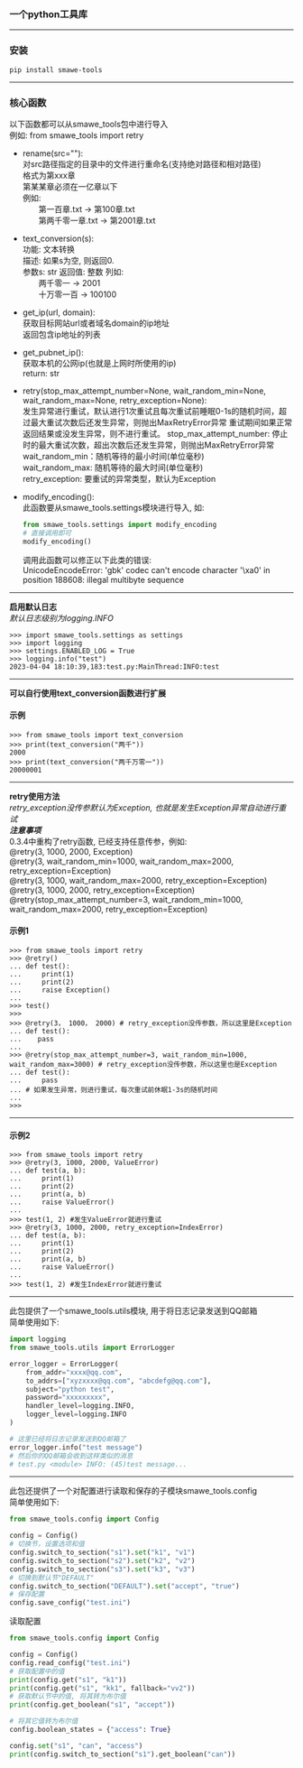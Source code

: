### 一个python工具库

---

### **安装**

```text
pip install smawe-tools
```
---

### **核心函数**
以下函数都可以从smawe_tools包中进行导入  
例如: from smawe_tools import retry  

- rename(src=""):  
    对src路径指定的目录中的文件进行重命名(支持绝对路径和相对路径)  
    格式为第xxx章  
    第某某章必须在一亿章以下  
    例如:  
        &ensp;&ensp;&ensp;&ensp;第一百章.txt -> 第100章.txt   
        &ensp;&ensp;&ensp;&ensp;第两千零一章.txt -> 第2001章.txt  


- text_conversion(s):  
    功能: 文本转换  
    描述: 如果s为空, 则返回0.  
    参数s: str
    返回值: 整数
    列如:  
        &ensp;&ensp;&ensp;&ensp;两千零一 -> 2001  
        &ensp;&ensp;&ensp;&ensp;十万零一百 -> 100100


- get_ip(url, domain):  
    获取目标网站url或者域名domain的ip地址  
    返回包含ip地址的列表


- get_pubnet_ip():  
    获取本机的公网ip(也就是上网时所使用的ip)  
    return: str


- retry(stop_max_attempt_number=None, wait_random_min=None, wait_random_max=None, retry_exception=None):  
    发生异常进行重试，默认进行1次重试且每次重试前睡眠0-1s的随机时间，超过最大重试次数后还发生异常，则抛出MaxRetryError异常 
    重试期间如果正常返回结果或没发生异常，则不进行重试。
    stop_max_attempt_number: 停止时的最大重试次数，超出次数后还发生异常，则抛出MaxRetryError异常  
    wait_random_min：随机等待的最小时间(单位毫秒)  
    wait_random_max: 随机等待的最大时间(单位毫秒)  
    retry_exception: 要重试的异常类型，默认为Exception
  
- modify_encoding():   
    此函数要从smawe_tools.settings模块进行导入, 如: 
    ~~~ python
    from smawe_tools.settings import modify_encoding 
    # 直接调用即可
    modify_encoding()  
    ~~~
    调用此函数可以修正以下此类的错误:  
    UnicodeEncodeError: 'gbk' codec can't encode character '\xa0' in position 188608: illegal multibyte sequence
    
---

**启用默认日志**  
*默认日志级别为logging.INFO*

    >>> import smawe_tools.settings as settings
    >>> import logging
    >>> settings.ENABLED_LOG = True
    >>> logging.info("test")
    2023-04-04 18:10:39,183:test.py:MainThread:INFO:test

---
**可以自行使用text_conversion函数进行扩展**

#### 示例

    >>> from smawe_tools import text_conversion
    >>> print(text_conversion("两千"))
    2000
    >>> print(text_conversion("两千万零一"))
    20000001

---
**retry使用方法**  
*retry_exception没传参默认为Exception, 也就是发生Exception异常自动进行重试*<br>
***注意事项***  
0.3.4中重构了retry函数, 已经支持任意传参，例如:  
@retry(3, 1000, 2000, Exception)   
@retry(3, wait_random_min=1000, wait_random_max=2000, retry_exception=Exception)  
@retry(3, 1000, wait_random_max=2000, retry_exception=Exception)  
@retry(3, 1000, 2000, retry_exception=Exception)  
@retry(stop_max_attempt_number=3, wait_random_min=1000, wait_random_max=2000, retry_exception=Exception)  

#### 示例1

    >>> from smawe_tools import retry
    >>> @retry()
    ... def test():
    ...     print(1)
    ...     print(2)
    ...     raise Exception()
    ...
    >>> test()
    >>>
    >>> @retry(3， 1000， 2000) # retry_exception没传参数，所以这里是Exception
    ... def test():
    ...    pass
    ...
    >>> @retry(stop_max_attempt_number=3, wait_random_min=1000, wait_random_max=3000) # retry_exception没传参数，所以这里也是Exception
    ... def test():
    ...     pass
    ... # 如果发生异常，则进行重试，每次重试前休眠1-3s的随机时间
    ...
    >>>

---
#### 示例2

    >>> from smawe_tools import retry
    >>> @retry(3, 1000, 2000, ValueError)
    ... def test(a, b):
    ...     print(1)
    ...     print(2)
    ...     print(a, b)
    ...     raise ValueError()
    ...
    >>> test(1, 2) #发生ValueError就进行重试
    >>> @retry(3, 1000, 2000, retry_exception=IndexError)
    ... def test(a, b):
    ...     print(1)
    ...     print(2)
    ...     print(a, b)
    ...     raise ValueError()
    ...
    >>> test(1, 2) #发生IndexError就进行重试

---
此包提供了一个smawe_tools.utils模块, 用于将日志记录发送到QQ邮箱  
简单使用如下:  
```python
import logging
from smawe_tools.utils import ErrorLogger

error_logger = ErrorLogger(
    from_addr="xxxx@qq.com",
    to_addrs=["xyzxxxx@qq.com", "abcdefg@qq.com"],
    subject="python test",
    password="xxxxxxxxx",
    handler_level=logging.INFO,
    logger_level=logging.INFO
)

# 这里已经将日志记录发送到QQ邮箱了
error_logger.info("test message")
# 然后你的QQ邮箱会收到这样类似的消息
# test.py <module> INFO: (45)test message...
```

---
此包还提供了一个对配置进行读取和保存的子模块smawe_tools.config  
简单使用如下:  
```python
from smawe_tools.config import Config

config = Config()
# 切换节，设置选项和值
config.switch_to_section("s1").set("k1", "v1")
config.switch_to_section("s2").set("k2", "v2")
config.switch_to_section("s3").set("k3", "v3")
# 切换到默认节"DEFAULT"
config.switch_to_section("DEFAULT").set("accept", "true")
# 保存配置
config.save_config("test.ini")
```
读取配置

```python
from smawe_tools.config import Config

config = Config()
config.read_config("test.ini")
# 获取配置中的值
print(config.get("s1", "k1"))
print(config.get("s1", "kk1", fallback="vv2"))
# 获取默认节中的值, 将其转为布尔值
print(config.get_boolean("s1", "accept"))

# 将其它值转为布尔值
config.boolean_states = {"access": True}

config.set("s1", "can", "access")
print(config.switch_to_section("s1").get_boolean("can"))
```
